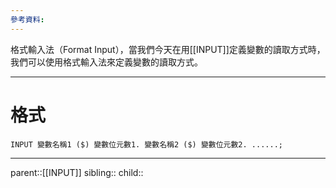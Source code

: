 ```yaml
---
參考資料:
---
```

格式輸入法（Format Input），當我們今天在用[[INPUT]]定義變數的讀取方式時，我們可以使用格式輸入法來定義變數的讀取方式。
- - -
# 格式
```SAS
INPUT 變數名稱1 ($) 變數位元數1. 變數名稱2 ($) 變數位元數2. ......;
```


- - -
parent::[[INPUT]]
sibling::
child::